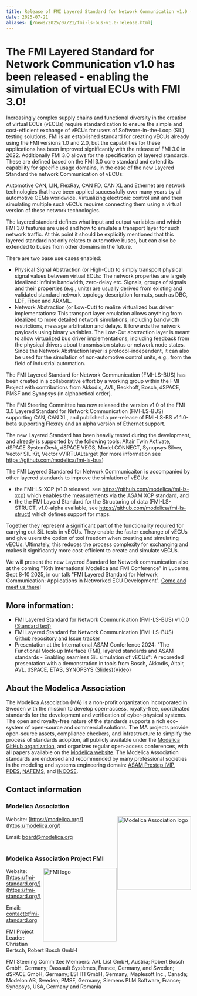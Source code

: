 ```yaml
---
title: Release of FMI Layered Standard for Network Communication v1.0 (FMI-LS-BUS)
date: 2025-07-21
aliases: [/news/2025/07/21/fmi-ls-bus-v1.0-release.html]
---
```


# The FMI Layered Standard for Network Communication v1.0 has been released - enabling the simulation of virtual ECUs with FMI 3.0!

Increasingly complex supply chains and functional diversity in the creation of virtual ECUs (vECUs) require standardization to ensure the simple and cost-efficient exchange of vECUs for users of Software-in-the-Loop (SiL) testing solutions. FMI is an established standard for creating vECUs already using the FMI versions 1.0 and 2.0, but the capabilities for these applications has been improved significantly with the release of FMI 3.0 in 2022. Additionally FMI 3.0 allows for the specification of layered standards. These are defined based on the FMI 3.0 core standard and extend its capability for specific usage domains, in the case of the new Layered Standard the network Communication of vECUs:

Automotive CAN, LIN, FlexRay, CAN FD, CAN XL and Ethernet are network technologies that have been applied successfully over many years by all automotive OEMs worldwide. Virtualizing electronic control unit and then simulating multiple such vECUs requires connecting them using a virtual version of these network technologies.

The layered standard defines what input and output variables and which FMI 3.0 features are used and how to emulate a transport layer for such network traffic. At this point it should be explicitly mentioned that this layered standard not only relates to automotive buses, but can also be extended to buses from other domains in the future.

There are two base use cases enabled:

- Physical Signal Abstraction (or High-Cut) to simply transport physical signal values between virtual ECUs:
The network properties are largely idealized: Infinite bandwidth, zero-delay etc. Signals, groups of signals and their properties (e.g., units) are usually derived from existing and validated standard network topology description formats, such as DBC, LDF, Fibex and ARXML.
- Network Abstraction (or Low-Cut) to realize virtualized bus driver implementations:
This transport layer emulation allows anything from idealized to more detailed network simulations, including bandwidth restrictions, message arbitration and delays. It forwards the network payloads using binary variables. The Low-Cut abstraction layer is meant to allow virtualized bus driver implementations, including feedback from the physical drivers about transmission status or network node states. Since the Network Abstraction layer is protocol-independent, it can also be used for the simulation of non-automotive control units, e.g., from the field of industrial automation.

The FMI Layered Standard for Network Communication (FMI-LS-BUS) has been created in a collaborative effort by a working group within the FMI Project with contributions from Akkodis, AVL, Beckhoff, Bosch, dSPACE, PMSF and Synopsys (in alphabetical order). 

The FMI Steering Committee has now released the version v1.0 of the FMI 3.0 Layered Standard for Network Communication (FMI-LS-BUS) supporting CAN, CAN XL, and published a pre-release of FMI-LS-BS v1.1.0-beta supporting Flexray and an alpha version of Ethernet support.

The new Layered Standard has been heavily tested during the development, and already is supported by the following tools: 
Altair Twin Activate, dSPACE SystemDesk, dSPACE VEOS, Model.CONNECT, Synopsys Silver, Vector SIL Kit, Vector vVIRTUALtarget (for more information see  https://github.com/modelica/fmi-ls-bus)

The FMI Layered Standared for Network Communicaiton is accompanied by other layered standards to improve the simlation of vECUs: 

- the FMI-LS-XCP (v1.0 released, see https://github.com/modelica/fmi-ls-xcp) which enables the measurements via the ASAM XCP standard, and
- the the FMI Layerd Standard for the Structuring of data (FMI-LS-STRUCT, v1.0-alpha available, see https://github.com/modelica/fmi-ls-struct) which defines support for maps.
  
Together they represent a significant part of the functionality required for carrying out SiL tests in vECUs. 
They enable the faster exchange of vECUs and give users the option of tool freedom when creating and simulating vECUs. Ultimately, this reduces the process complexity for exchanging and makes it significantly more cost-efficient to create and simulate vECUs. 

We will present the new Layered Standard for Network communication also at the coming "16th International Modelica and FMI Conference" in Lucerne, Sept 8-10 2025, in our talk "FMI Layered Standard for Network Communication: Applications in Networked ECU Development". [Come and meet us there](https://modelica.org/events/modelica2025/)!

## More information: 

- FMI Layered Standard for Network Communication (FMI-LS-BUS) v1.0.0 [(Standard text)](https://github.com/modelica/fmi-ls-bus/releases)
- FMI Layered Standard for Network Communication (FMI-LS-BUS) [Github repository and Issue tracker](https://github.com/modelica/fmi-ls-bus/)
- Presentation at the International ASAM Conferfence 2024: "The Functional Mock-up Interface (FMI), layered standards and ASAM standards - Enabling seamless SiL simulation of vECUs": A recoreded presentation with a demonstration in tools from Bosch, Akkodis, Altair, AVL, dSPACE, ETAS, SYNOPSYS [(Slides)](/assets/literature/FMI-LS-ASAM_2024.pdf)[(Video)](https://www.youtube.com/watch?v=KzzKRa3jORs)

## About the Modelica Association

The Modelica Association (MA) is a non-profit organization incorporated in Sweden with the mission to develop open-access, royalty-free, coordinated standards for the development and verification of cyber-physical systems. The open and royalty-free nature of the standards supports a rich eco-system of open-source and commercial solutions. The MA projects provide open-source assets, compliance checkers, and infrastructure to simplify the process of standards adoption, all publicly available under the [Modelica GitHub organization](https://github.com/modelica), and organizes regular open-access conferences, with all papers available on the [Modelica website](https://modelica.org). The Modelica Association standards are endorsed and recommended by many professional societies in the modeling and systems engineering domain: [ASAM](https://report.asam.net),[Prostep IVIP](https://prostep.org), [PDES](https://pdesinc.org), [NAFEMS](https://nafems.org), and [INCOSE](https://incose.org).

## Contact information

### Modelica Association

<img width="200px" align="right" src="https://raw.githubusercontent.com/modelica/MA-Logos/master/LowRes/Modelica_Association.png" alt="Modelica Association logo"/>

Website: [https://modelica.org/](https://modelica.org/)

Email: [board@modelica.org](mailto:board@modelica.org)
<br/><br/>

### Modelica Association Project FMI

<img width="200px" align="right" src="/docs/3.0/images/FMI_logo_horizontal.svg" alt="FMI logo"/>

Website: [https://fmi-standard.org/](https://fmi-standard.org/)

Email: [contact@fmi-standard.org](mailto:contact@fmi-standard.org)

FMI Project Leader: Christian Bertsch, Robert Bosch GmbH

FMI Steering Committee Members: AVL List GmbH, Austria; Robert Bosch GmbH, Germany; Dassault Systèmes, France, Germany, and Sweden; dSPACE GmbH, Germany; ESI ITI GmbH, Germany; Maplesoft Inc., Canada; Modelon AB, Sweden; PMSF, Germany; Siemens PLM Software, France; Synopsys, USA, Germany and Romania


